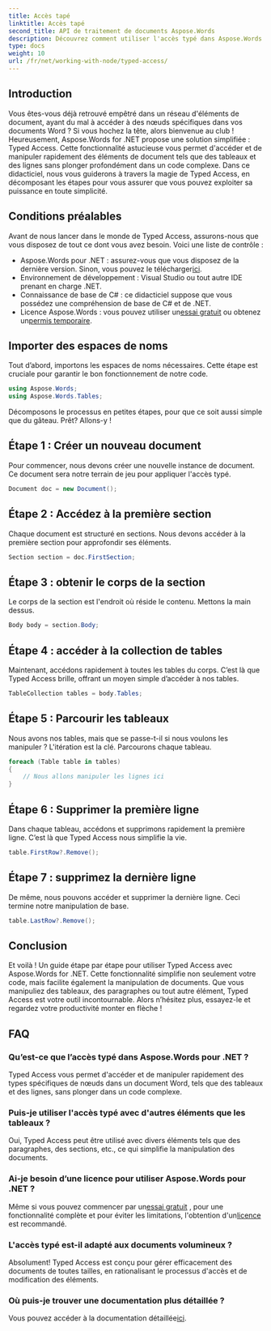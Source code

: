 ```yaml
---
title: Accès tapé
linktitle: Accès tapé
second_title: API de traitement de documents Aspose.Words
description: Découvrez comment utiliser l'accès typé dans Aspose.Words pour .NET pour manipuler facilement des éléments de document tels que des tableaux et des lignes. Ce guide étape par étape simplifie votre flux de travail.
type: docs
weight: 10
url: /fr/net/working-with-node/typed-access/
---
```

## Introduction

Vous êtes-vous déjà retrouvé empêtré dans un réseau d'éléments de document, ayant du mal à accéder à des nœuds spécifiques dans vos documents Word ? Si vous hochez la tête, alors bienvenue au club ! Heureusement, Aspose.Words for .NET propose une solution simplifiée : Typed Access. Cette fonctionnalité astucieuse vous permet d'accéder et de manipuler rapidement des éléments de document tels que des tableaux et des lignes sans plonger profondément dans un code complexe. Dans ce didacticiel, nous vous guiderons à travers la magie de Typed Access, en décomposant les étapes pour vous assurer que vous pouvez exploiter sa puissance en toute simplicité.

## Conditions préalables

Avant de nous lancer dans le monde de Typed Access, assurons-nous que vous disposez de tout ce dont vous avez besoin. Voici une liste de contrôle :

-  Aspose.Words pour .NET : assurez-vous que vous disposez de la dernière version. Sinon, vous pouvez le télécharger[ici](https://releases.aspose.com/words/net/).
- Environnement de développement : Visual Studio ou tout autre IDE prenant en charge .NET.
- Connaissance de base de C# : ce didacticiel suppose que vous possédez une compréhension de base de C# et de .NET.
-  Licence Aspose.Words : vous pouvez utiliser un[essai gratuit](https://releases.aspose.com/) ou obtenez un[permis temporaire](https://purchase.aspose.com/temporary-license/).

## Importer des espaces de noms

Tout d’abord, importons les espaces de noms nécessaires. Cette étape est cruciale pour garantir le bon fonctionnement de notre code.

```csharp
using Aspose.Words;
using Aspose.Words.Tables;
```

Décomposons le processus en petites étapes, pour que ce soit aussi simple que du gâteau. Prêt? Allons-y !

## Étape 1 : Créer un nouveau document

Pour commencer, nous devons créer une nouvelle instance de document. Ce document sera notre terrain de jeu pour appliquer l'accès typé.

```csharp
Document doc = new Document();
```

## Étape 2 : Accédez à la première section

Chaque document est structuré en sections. Nous devons accéder à la première section pour approfondir ses éléments.

```csharp
Section section = doc.FirstSection;
```

## Étape 3 : obtenir le corps de la section

Le corps de la section est l'endroit où réside le contenu. Mettons la main dessus.

```csharp
Body body = section.Body;
```

## Étape 4 : accéder à la collection de tables

Maintenant, accédons rapidement à toutes les tables du corps. C’est là que Typed Access brille, offrant un moyen simple d’accéder à nos tables.

```csharp
TableCollection tables = body.Tables;
```

## Étape 5 : Parcourir les tableaux

Nous avons nos tables, mais que se passe-t-il si nous voulons les manipuler ? L'itération est la clé. Parcourons chaque tableau.

```csharp
foreach (Table table in tables)
{
    // Nous allons manipuler les lignes ici
}
```

## Étape 6 : Supprimer la première ligne

Dans chaque tableau, accédons et supprimons rapidement la première ligne. C’est là que Typed Access nous simplifie la vie.

```csharp
table.FirstRow?.Remove();
```

## Étape 7 : supprimez la dernière ligne

De même, nous pouvons accéder et supprimer la dernière ligne. Ceci termine notre manipulation de base.

```csharp
table.LastRow?.Remove();
```

## Conclusion

Et voilà ! Un guide étape par étape pour utiliser Typed Access avec Aspose.Words for .NET. Cette fonctionnalité simplifie non seulement votre code, mais facilite également la manipulation de documents. Que vous manipuliez des tableaux, des paragraphes ou tout autre élément, Typed Access est votre outil incontournable. Alors n’hésitez plus, essayez-le et regardez votre productivité monter en flèche !

## FAQ

### Qu’est-ce que l’accès typé dans Aspose.Words pour .NET ?
Typed Access vous permet d'accéder et de manipuler rapidement des types spécifiques de nœuds dans un document Word, tels que des tableaux et des lignes, sans plonger dans un code complexe.

### Puis-je utiliser l'accès typé avec d'autres éléments que les tableaux ?
Oui, Typed Access peut être utilisé avec divers éléments tels que des paragraphes, des sections, etc., ce qui simplifie la manipulation des documents.

### Ai-je besoin d’une licence pour utiliser Aspose.Words pour .NET ?
 Même si vous pouvez commencer par un[essai gratuit](https://releases.aspose.com/) , pour une fonctionnalité complète et pour éviter les limitations, l'obtention d'un[licence](https://purchase.aspose.com/buy) est recommandé.

### L'accès typé est-il adapté aux documents volumineux ?
Absolument! Typed Access est conçu pour gérer efficacement des documents de toutes tailles, en rationalisant le processus d'accès et de modification des éléments.

### Où puis-je trouver une documentation plus détaillée ?
 Vous pouvez accéder à la documentation détaillée[ici](https://reference.aspose.com/words/net/).